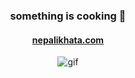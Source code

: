 <div align="center">

### something is cooking 👀

#### [nepalikhata.com](https://www.nepalikhata.com/)

![gif](https://user-images.githubusercontent.com/121178385/209117689-a43cb6c2-3718-41c7-8909-b410cb1a8ecd.gif)

</div>
